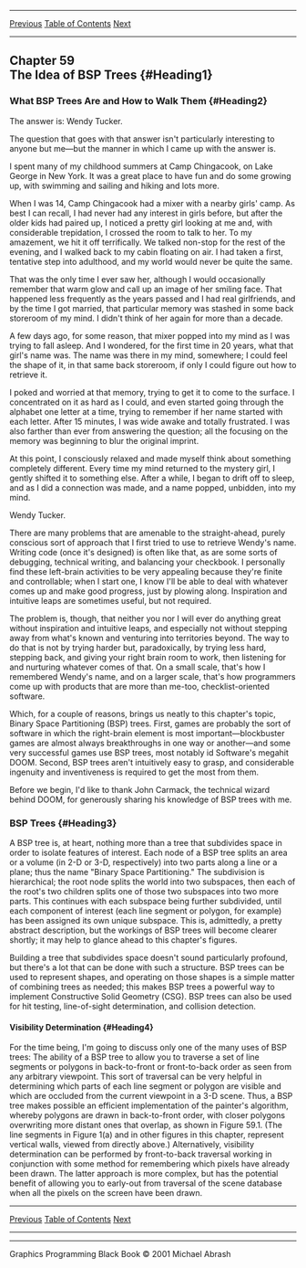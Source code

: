   ------------------------ --------------------------------- --------------------
  [Previous](58-05.html)   [Table of Contents](index.html)   [Next](59-02.html)
  ------------------------ --------------------------------- --------------------

Chapter 59\
 The Idea of BSP Trees {#Heading1}
----------------------

### What BSP Trees Are and How to Walk Them {#Heading2}

The answer is: Wendy Tucker.

The question that goes with that answer isn't particularly interesting
to anyone but me—but the manner in which I came up with the answer is.

I spent many of my childhood summers at Camp Chingacook, on Lake George
in New York. It was a great place to have fun and do some growing up,
with swimming and sailing and hiking and lots more.

When I was 14, Camp Chingacook had a mixer with a nearby girls' camp. As
best I can recall, I had never had any interest in girls before, but
after the older kids had paired up, I noticed a pretty girl looking at
me and, with considerable trepidation, I crossed the room to talk to
her. To my amazement, we hit it off terrifically. We talked non-stop for
the rest of the evening, and I walked back to my cabin floating on air.
I had taken a first, tentative step into adulthood, and my world would
never be quite the same.

That was the only time I ever saw her, although I would occasionally
remember that warm glow and call up an image of her smiling face. That
happened less frequently as the years passed and I had real girlfriends,
and by the time I got married, that particular memory was stashed in
some back storeroom of my mind. I didn't think of her again for more
than a decade.

A few days ago, for some reason, that mixer popped into my mind as I was
trying to fall asleep. And I wondered, for the first time in 20 years,
what that girl's name was. The name was there in my mind, somewhere; I
could feel the shape of it, in that same back storeroom, if only I could
figure out how to retrieve it.

I poked and worried at that memory, trying to get it to come to the
surface. I concentrated on it as hard as I could, and even started going
through the alphabet one letter at a time, trying to remember if her
name started with each letter. After 15 minutes, I was wide awake and
totally frustrated. I was also farther than ever from answering the
question; all the focusing on the memory was beginning to blur the
original imprint.

At this point, I consciously relaxed and made myself think about
something completely different. Every time my mind returned to the
mystery girl, I gently shifted it to something else. After a while, I
began to drift off to sleep, and as I did a connection was made, and a
name popped, unbidden, into my mind.

Wendy Tucker.

There are many problems that are amenable to the straight-ahead, purely
conscious sort of approach that I first tried to use to retrieve Wendy's
name. Writing code (once it's designed) is often like that, as are some
sorts of debugging, technical writing, and balancing your checkbook. I
personally find these left-brain activities to be very appealing because
they're finite and controllable; when I start one, I know I'll be able
to deal with whatever comes up and make good progress, just by plowing
along. Inspiration and intuitive leaps are sometimes useful, but not
required.

The problem is, though, that neither you nor I will ever do anything
great without inspiration and intuitive leaps, and especially not
without stepping away from what's known and venturing into territories
beyond. The way to do that is not by trying harder but, paradoxically,
by trying less hard, stepping back, and giving your right brain room to
work, then listening for and nurturing whatever comes of that. On a
small scale, that's how I remembered Wendy's name, and on a larger
scale, that's how programmers come up with products that are more than
me-too, checklist-oriented software.

Which, for a couple of reasons, brings us neatly to this chapter's
topic, Binary Space Partitioning (BSP) trees. First, games are probably
the sort of software in which the right-brain element is most
important—blockbuster games are almost always breakthroughs in one way
or another—and some very successful games use BSP trees, most notably id
Software's megahit DOOM. Second, BSP trees aren't intuitively easy to
grasp, and considerable ingenuity and inventiveness is required to get
the most from them.

Before we begin, I'd like to thank John Carmack, the technical wizard
behind DOOM, for generously sharing his knowledge of BSP trees with me.

### BSP Trees {#Heading3}

A BSP tree is, at heart, nothing more than a tree that subdivides space
in order to isolate features of interest. Each node of a BSP tree splits
an area or a volume (in 2-D or 3-D, respectively) into two parts along a
line or a plane; thus the name "Binary Space Partitioning." The
subdivision is hierarchical; the root node splits the world into two
subspaces, then each of the root's two children splits one of those two
subspaces into two more parts. This continues with each subspace being
further subdivided, until each component of interest (each line segment
or polygon, for example) has been assigned its own unique subspace. This
is, admittedly, a pretty abstract description, but the workings of BSP
trees will become clearer shortly; it may help to glance ahead to this
chapter's figures.

Building a tree that subdivides space doesn't sound particularly
profound, but there's a lot that can be done with such a structure. BSP
trees can be used to represent shapes, and operating on those shapes is
a simple matter of combining trees as needed; this makes BSP trees a
powerful way to implement Constructive Solid Geometry (CSG). BSP trees
can also be used for hit testing, line-of-sight determination, and
collision detection.

#### Visibility Determination {#Heading4}

For the time being, I'm going to discuss only one of the many uses of
BSP trees: The ability of a BSP tree to allow you to traverse a set of
line segments or polygons in back-to-front or front-to-back order as
seen from any arbitrary viewpoint. This sort of traversal can be very
helpful in determining which parts of each line segment or polygon are
visible and which are occluded from the current viewpoint in a 3-D
scene. Thus, a BSP tree makes possible an efficient implementation of
the painter's algorithm, whereby polygons are drawn in back-to-front
order, with closer polygons overwriting more distant ones that overlap,
as shown in Figure 59.1. (The line segments in Figure 1(a) and in other
figures in this chapter, represent vertical walls, viewed from directly
above.) Alternatively, visibility determination can be performed by
front-to-back traversal working in conjunction with some method for
remembering which pixels have already been drawn. The latter approach is
more complex, but has the potential benefit of allowing you to early-out
from traversal of the scene database when all the pixels on the screen
have been drawn.

  ------------------------ --------------------------------- --------------------
  [Previous](58-05.html)   [Table of Contents](index.html)   [Next](59-02.html)
  ------------------------ --------------------------------- --------------------

* * * * *

Graphics Programming Black Book © 2001 Michael Abrash
